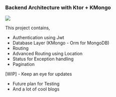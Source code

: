 ### Backend Architecture with Ktor + KMongo

<img src=https://github.com/hi-manshu/ktor-mongodb-backend/blob/master/imgs/github-ktor.jpg >

This project contains,
* Authentication using Jwt 
* Database Layer (KMongo - Orm for MongoDB)
* Routing
* Advanced Routing using Location
* Status for Exception handling
* Pagination

[WIP] - Keep an eye for updates

- Future plan for Testing 
- And a lot of cool blogs 